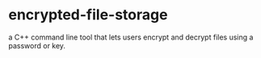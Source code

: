 # encrypted-file-storage
a C++ command line tool that lets users encrypt and decrypt files using a password or key.
